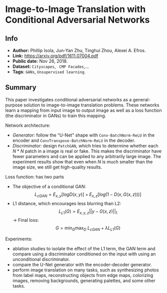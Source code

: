 # Image-to-Image Translation with Conditional Adversarial Networks
## Info
- **Author:** Phillip Isola, Jun-Yan Zhu, Tinghui Zhou, Alexei A. Efros.
- **Link:** https://arxiv.org/pdf/1611.07004.pdf
- **Public date:** Nov 26, 2018.
- **Dataset:**  `Cityscapes`, ` CMP Facades`,...
- **Tags**: `GANs`, `Unsupervised learning`.
 
## Summary
This paper investigates conditional adversarial networks as a general-purpose solution to image-to-image translation problems. These networks learn a mapping from input image to output image as well as a loss function (the discriminator in GANs) to train this mapping.    

Network architecture:
- *Generator:* follow the “U-Net" shape with `Conv-BatchNorm-ReLU` in the encoder and `ConvTranspose-BatchNorm-ReLU` in the decoder.
- *Discriminator:* design `PatchGAN`, which tries to determine whether each $N*N$ patch in a image is real or fake. This makes the discriminator have fewer parameters and can be applied to any arbitrarily large image. The experiment results show that even when $N$ is much smaller than the image size, we still get high-quality results.

Loss function: has two parts
- The objective of a conditional GAN:
$$L_{cGAN}=E_{x,y}[logD(x,y)] + E_{x,z}[log(1-D(x,G(x,z)))]$$
- L1 distance, which encourages less blurring than L2:
$$L_{L1}(G)=E_{x,y,z}||y-G(x,z)||_1$$
$\rightarrow$ Final loss:
$$G=\text{min}_G \text{max}_D ~ L_{cGAN} + \lambda L_{L1}(G)$$

Experiments:
- ablation studies to isolate the effect of the L1 term, the GAN term and compare using a discriminator conditioned on the input with using an unconditional discriminator.
- compare the U-Net generator with the encoder-decoder generator.
- perform image translation on many tasks, such as synthesizing photos from label maps, reconstructing objects from edge maps, colorizing images, removing backgrounds, generating palettes, and some other tasks.